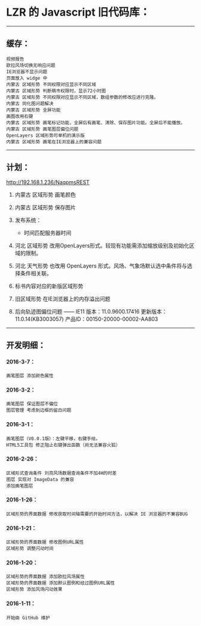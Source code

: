 LZR 的 Javascript 旧代码库：
===========

***

缓存：
---------------------

	视频报告
	欧拉风场切换无响应问题
	IE浏览器不显示问题
	页面放入 widge 中
	内蒙古 区域形势 不同权限对应显示不同区域
	内蒙古 区域形势 判断萌市权限时，显示72小时图
	内蒙古 区域形势 不同权限对应显示不同区域，数组参数的修改应进行克隆。
	内蒙古 同化图问题解决
	内蒙古 区域形势 全屏功能
	画图改用右键
	内蒙古 区域形势 画笔标记功能，全屏后有画笔、清除、保存图片功能。全屏后不能播放。
	内蒙古 区域形势 画笔图层偏位问题
	OpenLayers 区域形势可单机的演示版
	内蒙古 区域形势 画笔在IE浏览器上的兼容问题

***

计划：
---------------------
http://192.168.1.236/NaqpmsREST

1. 内蒙古 区域形势 画笔颜色
1. 内蒙古 区域形势 保存图片

1. 发布系统：
	* 时间匹配服务器时间

1. 河北 区域形势 改用OpenLayers形式。较现有功能需添加缩放级别及初始化区域的限制。
1. 河北 天气形势 也改用 OpenLayers 形式。风场、气象场默认选中条件将与选择条件相关联。

1. 标书内容对应的新版区域形势

1. 旧区域形势 在IE浏览器上的内存溢出问题
1. 后向轨迹图偏位问题 —— IE11 版本：11.0.9600.17416	更新版本：11.0.14(KB3003057)	产品ID：00150-20000-00002-AA803

***




开发明细：
---------------------

#### 2016-3-7：
	画笔图层 添加颜色属性

#### 2016-3-2：
	画笔图层 保证图层不偏位
	图层管理 考虑到边框的留白问题

#### 2016-3-1：
	画笔图层（V0.0.1版）：左键平移，右键手绘。
	HTML5工具包 修正阻止右键弹出函数（尚无法兼容火狐）

#### 2016-2-26：
	区域形式查询条件 刘亮风场数据查询条件不加4H的时差
	图层 实现对 ImageData 的兼容
	添加画笔图层

#### 2016-1-26：
	区域形势的界面数据 修改获取时间轴需要的开始时间方法，以解决 IE 浏览器的不兼容BUG

#### 2016-1-21：
	区域形势的界面数据 修改图例URL属性
	区域形势 调整闪动时间

#### 2016-1-20：
	区域形势的界面数据 添加欧拉风场属性
	区域形势的界面数据 添加默认图例和经过图例URL属性
	区域形势 添加风场闪动效果

#### 2016-1-11：
	开始由 GitHub 维护
